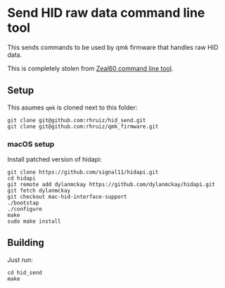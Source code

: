 # Send HID raw data command line tool

This sends commands to be used by qmk firmware that handles raw HID data.

This is completely stolen from [Zeal60 command line tool](https://github.com/Wilba6582/zeal60).


## Setup

This asumes `qmk` is cloned next to this folder:

```
git clone git@github.com:rhruiz/hid_send.git
git clone git@github.com:rhruiz/qmk_firmware.git
```

### macOS setup

Install patched version of hidapi:

```shell
git clone https://github.com/signal11/hidapi.git
cd hidapi
git remote add dylanmckay https://github.com/dylanmckay/hidapi.git
git fetch dylanmckay
git checkout mac-hid-interface-support
./bootstap
./configure
make
sudo make install
```

## Building

Just run:

```
cd hid_send
make
```

